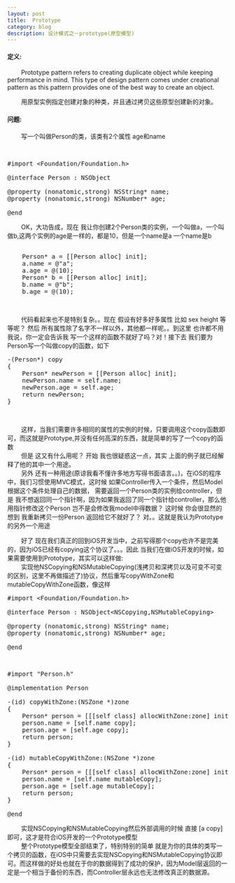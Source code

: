 ```yaml
---
layout: post
title:  Prototype  
category: blog
description: 设计模式之－prototype(原型模型)
---
```

<div class="container">
<p>
	<h4>定义:</h4>
	 &nbsp;&nbsp;&nbsp;&nbsp;&nbsp;&nbsp;&nbsp;&nbsp;Prototype pattern refers to creating duplicate object while keeping performance in mind. This type of design pattern comes under creational pattern as this pattern provides one of the best way to create an object.
</p>
<p>
	&nbsp;&nbsp;&nbsp;&nbsp;&nbsp;&nbsp;&nbsp;&nbsp;用原型实例指定创建对象的种类，并且通过拷贝这些原型创建新的对象。
</p>
<p>
	<h4>问题:</h4>
	&nbsp;&nbsp;&nbsp;&nbsp;&nbsp;&nbsp;&nbsp;&nbsp;写一个叫做Person的类，该类有2个属性 age和name
</p>
<br>

<pre name="code" class="objc">#import &lt;Foundation/Foundation.h&gt;

@interface Person : NSObject

@property (nonatomic,strong) NSString* name;
@property (nonatomic,strong) NSNumber* age;

@end
</pre>

<p>
&nbsp;&nbsp;&nbsp;&nbsp;&nbsp;&nbsp;&nbsp;&nbsp;OK，大功告成，现在 我让你创建2个Person类的实例，一个叫做a，一个叫做b,这两个实例的age是一样的，都是10，但是一个name是a 一个name是b
</p>

<pre name="code" class="objc">    
    Person* a = [[Person alloc] init];
    a.name = @&quot;a&quot;;
    a.age = @(10);
    Person* b = [[Person alloc] init];
    b.name = @&quot;b&quot;;
    b.age = @(10);
</pre>
<br />

<p>
    &nbsp;&nbsp;&nbsp;&nbsp;&nbsp;&nbsp;&nbsp;&nbsp;代码看起来也不是特别复杂。。现在 假设有好多好多属性 比如 sex height 等等呢？ 然后 所有属性除了名字不一样以外，其他都一样呢。。到这里 也许都不用我说，你一定会告诉我 写一个这样的函数不就好了吗？对！接下去 我们要为Person写一个叫做copy的函数，如下
</p>

<pre name="code" class="objc">-(Person*) copy
{
    Person* newPerson = [[Person alloc] init];
    newPerson.name = self.name;
    newPerson.age = self.age;
    return newPerson;
}
</pre>
<br />

<p>
    &nbsp;&nbsp;&nbsp;&nbsp;&nbsp;&nbsp;&nbsp;&nbsp;这样，当我们需要许多相同的属性的实例的时候，只要调用这个copy函数即可，而这就是Prototype,并没有任何高深的东西，就是简单的写了一个copy的函数
    <br>
    &nbsp;&nbsp;&nbsp;&nbsp;&nbsp;&nbsp;&nbsp;&nbsp;但是 这又有什么用呢？ 开始 我也很疑惑这一点，其实 上面的例子就已经解释了他的其中一个用途。
    <br>
    &nbsp;&nbsp;&nbsp;&nbsp;&nbsp;&nbsp;&nbsp;&nbsp;另外 还有一种用途(原谅我看不懂许多地方写得书面语言。。)，在iOS的程序中，我们习惯使用MVC模式，这时候 如果Controller传入一个条件，然后Model根据这个条件处理自己的数据， 需要返回一个Person类的实例给controller，但是 我不想返回同一个指针啊，因为如果我返回了同一个指针给controller，那么他用指针修改这个Person 岂不是会修改我model中得数据？ 这时候 你会很显然的想到 我重新拷贝一份Person 返回给它不就好了？ 对。。这就是我认为Prototype的另外一个用途
</p>

<p>
    &nbsp;&nbsp;&nbsp;&nbsp;&nbsp;&nbsp;&nbsp;&nbsp;好了 现在我们真正的回到iOS开发当中，之前写得那个copy也许不是完美的，因为iOS已经有copying这个协议了。。。因此 当我们在做iOS开发的时候，如果需要使用到Prototype，其实可以这样做:
    <br>
    &nbsp;&nbsp;&nbsp;&nbsp;&nbsp;&nbsp;&nbsp;&nbsp;实现他NSCopying和NSMutableCopying(浅拷贝和深拷贝以及可变不可变的区别，这里不再做描述了)协议，然后重写copyWithZone和mutableCopyWithZone函数，像这样
</p>

<pre name="code" class="objc">#import &lt;Foundation/Foundation.h&gt;

@interface Person : NSObject&lt;NSCopying,NSMutableCopying&gt;

@property (nonatomic,strong) NSString* name;
@property (nonatomic,strong) NSNumber* age;

@end
</pre>
<br />

<pre name="code" class="objc">#import &quot;Person.h&quot;

@implementation Person

-(id) copyWithZone:(NSZone *)zone
{
    Person* person = [[[self class] allocWithZone:zone] init];
    person.name = [self.name copy];
    person.age = [self.age copy];
    return person;
}

-(id) mutableCopyWithZone:(NSZone *)zone
{
    Person* person = [[[self class] allocWithZone:zone] init];
    person.name = [self.name mutableCopy];
    person.age = [self.age mutableCopy];
    return person;
}

@end
</pre>

<p>
    &nbsp;&nbsp;&nbsp;&nbsp;&nbsp;&nbsp;&nbsp;&nbsp;实现NSCopying和NSMutableCopying然后外部调用的时候 直接 [a copy]即可，这才是符合iOS开发的一个Prototype模型
    <br />
    &nbsp;&nbsp;&nbsp;&nbsp;&nbsp;&nbsp;&nbsp;&nbsp;整个Prototype模型全部结束了，特别特别的简单 就是为你的具体的类写一个拷贝的函数，在iOS中只需要去实现NSCopying和NSMutableCopying协议即可。而这样做的好处也就在于你的数据得到了成功的保护，因为Model层返回的一定是一个相当于备份的东西，而Controller层永远也无法修改真正的数据源。
<br />

</p>

</div>